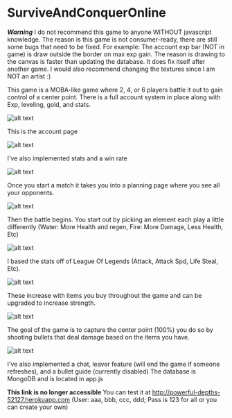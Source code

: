 # SurviveAndConquerOnline


***Warning***
I do not recommend this game to anyone WITHOUT javascript knowledge. The reason is this game is not consumer-ready, there are still some bugs that need to be fixed.
For example: The account exp bar (NOT in game) is draw outside the border on max exp gain. The reason is drawing to the canvas is faster than updating the database. It does fix itself after another game. I would also recommend changing the textures since I am NOT an artist :)

This game is a MOBA-like game where 2, 4, or 6 players battle it out to gain control of a center point.
There is a full account system in place along with Exp, leveling, gold, and stats.

![alt text](https://raw.githubusercontent.com/cyberboy1551/SurviveAndConquerOnline/master/Picts/Login.PNG)

This is the account page

![alt text](https://raw.githubusercontent.com/cyberboy1551/SurviveAndConquerOnline/master/Picts/Account.PNG)

I've also implemented stats and a win rate

![alt text](https://raw.githubusercontent.com/cyberboy1551/SurviveAndConquerOnline/master/Picts/Stats.PNG)

Once you start a match it takes you into a planning page where you see all your opponents.

![alt text](https://raw.githubusercontent.com/cyberboy1551/SurviveAndConquerOnline/master/Picts/Prepare.PNG)

Then the battle begins. You start out by picking an element each play a little differently (Water: More Health and regen, Fire: More Damage, Less Health, Etc)

![alt text](https://raw.githubusercontent.com/cyberboy1551/SurviveAndConquerOnline/master/Picts/Game1.PNG)

I based the stats off of League Of Legends (Attack, Attack Spd, Life Steal, Etc). 

![alt text](https://raw.githubusercontent.com/cyberboy1551/SurviveAndConquerOnline/master/Picts/Stats2.PNG)

These increase with items you buy throughout the game and can be upgraded to increase strength.

![alt text](https://raw.githubusercontent.com/cyberboy1551/SurviveAndConquerOnline/master/Picts/Upgrade.PNG)


The goal of the game is to capture the center point (100%) you do so by shooting bullets that deal damage based on the items you have.

![alt text](https://raw.githubusercontent.com/cyberboy1551/SurviveAndConquerOnline/master/Picts/Shoot.PNG)



I've also implemented a chat, leaver feature (will end the game if someone refreshes), and a bullet guide (currently disabled)
The database is MongoDB and is located in app.js

**This link is no longer accessible**
You can test it at http://powerful-depths-52127.herokuapp.com (User: aaa, bbb, ccc, ddd; Pass is 123 for all or you can create your own)


